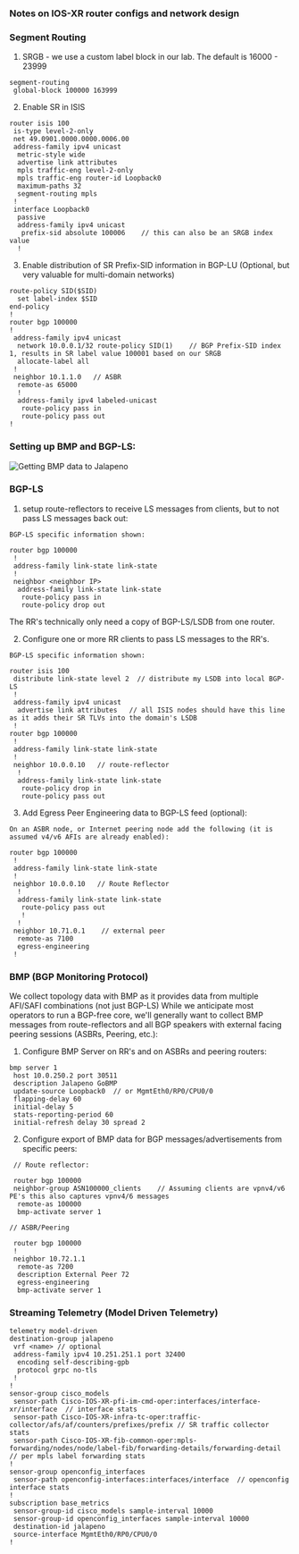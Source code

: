 ### Notes on IOS-XR router configs and network design

### Segment Routing

1. SRGB - we use a custom label block in our lab.  The default is 16000 - 23999
```
segment-routing
 global-block 100000 163999   
```

2. Enable SR in ISIS
```
router isis 100
 is-type level-2-only
 net 49.0901.0000.0000.0006.00
 address-family ipv4 unicast
  metric-style wide
  advertise link attributes
  mpls traffic-eng level-2-only
  mpls traffic-eng router-id Loopback0
  maximum-paths 32
  segment-routing mpls
 !
 interface Loopback0
  passive
  address-family ipv4 unicast
   prefix-sid absolute 100006    // this can also be an SRGB index value
  !
```
3. Enable distribution of SR Prefix-SID information in BGP-LU (Optional, but very valuable for multi-domain networks)
```
route-policy SID($SID)
  set label-index $SID
end-policy
!
router bgp 100000
!
 address-family ipv4 unicast
  network 10.0.0.1/32 route-policy SID(1)    // BGP Prefix-SID index 1, results in SR label value 100001 based on our SRGB
  allocate-label all
 !
 neighbor 10.1.1.0   // ASBR
  remote-as 65000
  !       
  address-family ipv4 labeled-unicast
   route-policy pass in
   route-policy pass out
!
```
### Setting up BMP and BGP-LS:

![Getting BMP data to Jalapeno](https://github.com/jalapeno/jalapeno/blob/master/docs/diagrams/BGP-LS-and-BMP.png)

### BGP-LS

1. setup route-reflectors to receive LS messages from clients, but to not pass LS messages back out:
```
BGP-LS specific information shown:

router bgp 100000
 !
 address-family link-state link-state
 !
 neighbor <neighbor IP>
  address-family link-state link-state
   route-policy pass in
   route-policy drop out
```
The RR's technically only need a copy of BGP-LS/LSDB from one router.

2. Configure one or more RR clients to pass LS messages to the RR's.  
```
BGP-LS specific information shown:

router isis 100
 distribute link-state level 2  // distribute my LSDB into local BGP-LS
 !
 address-family ipv4 unicast
  advertise link attributes   // all ISIS nodes should have this line as it adds their SR TLVs into the domain's LSDB
 !
router bgp 100000
 !
 address-family link-state link-state
 !
 neighbor 10.0.0.10   // route-reflector
  !
  address-family link-state link-state
   route-policy drop in
   route-policy pass out
```

3.  Add Egress Peer Engineering data to BGP-LS feed (optional):
```
On an ASBR node, or Internet peering node add the following (it is assumed v4/v6 AFIs are already enabled):

router bgp 100000
 !
 address-family link-state link-state
 !
 neighbor 10.0.0.10   // Route Reflector
  !       
  address-family link-state link-state
   route-policy pass out
   !
  !
 neighbor 10.71.0.1    // external peer
  remote-as 7100
  egress-engineering
 !
```
### BMP (BGP Monitoring Protocol)
We collect topology data with BMP as it provides data from multiple AFI/SAFI combinations (not just BGP-LS)
While we anticipate most operators to run a BGP-free core, we'll generally want to collect BMP messages from route-reflectors and all BGP speakers with external facing peering sessions (ASBRs, Peering, etc.):

1.  Configure BMP Server on RR's and on ASBRs and peering routers:
```
bmp server 1
 host 10.0.250.2 port 30511
 description Jalapeno GoBMP 
 update-source Loopback0  // or MgmtEth0/RP0/CPU0/0
 flapping-delay 60
 initial-delay 5
 stats-reporting-period 60
 initial-refresh delay 30 spread 2
```

2. Configure export of BMP data for BGP messages/advertisements from specific peers:
```
 // Route reflector:
 
 router bgp 100000
 neighbor-group ASN100000_clients    // Assuming clients are vpnv4/v6 PE's this also captures vpnv4/6 messages
  remote-as 100000
  bmp-activate server 1
  
// ASBR/Peering

 router bgp 100000
 !
 neighbor 10.72.1.1
  remote-as 7200
  description External Peer 72
  egress-engineering
  bmp-activate server 1
 ```
 ### Streaming Telemetry (Model Driven Telemetry)
 
 ```
 telemetry model-driven
 destination-group jalapeno
  vrf <name> // optional 
  address-family ipv4 10.251.251.1 port 32400
   encoding self-describing-gpb
   protocol grpc no-tls
  !
 !
 sensor-group cisco_models 
  sensor-path Cisco-IOS-XR-pfi-im-cmd-oper:interfaces/interface-xr/interface  // interface stats
  sensor-path Cisco-IOS-XR-infra-tc-oper:traffic-collector/afs/af/counters/prefixes/prefix // SR traffic collector stats
  sensor-path Cisco-IOS-XR-fib-common-oper:mpls-forwarding/nodes/node/label-fib/forwarding-details/forwarding-detail // per mpls label forwarding stats
 !
 sensor-group openconfig_interfaces
  sensor-path openconfig-interfaces:interfaces/interface  // openconfig interface stats
 !
 subscription base_metrics
  sensor-group-id cisco_models sample-interval 10000
  sensor-group-id openconfig_interfaces sample-interval 10000
  destination-id jalapeno
  source-interface MgmtEth0/RP0/CPU0/0
 !
 ```
 
